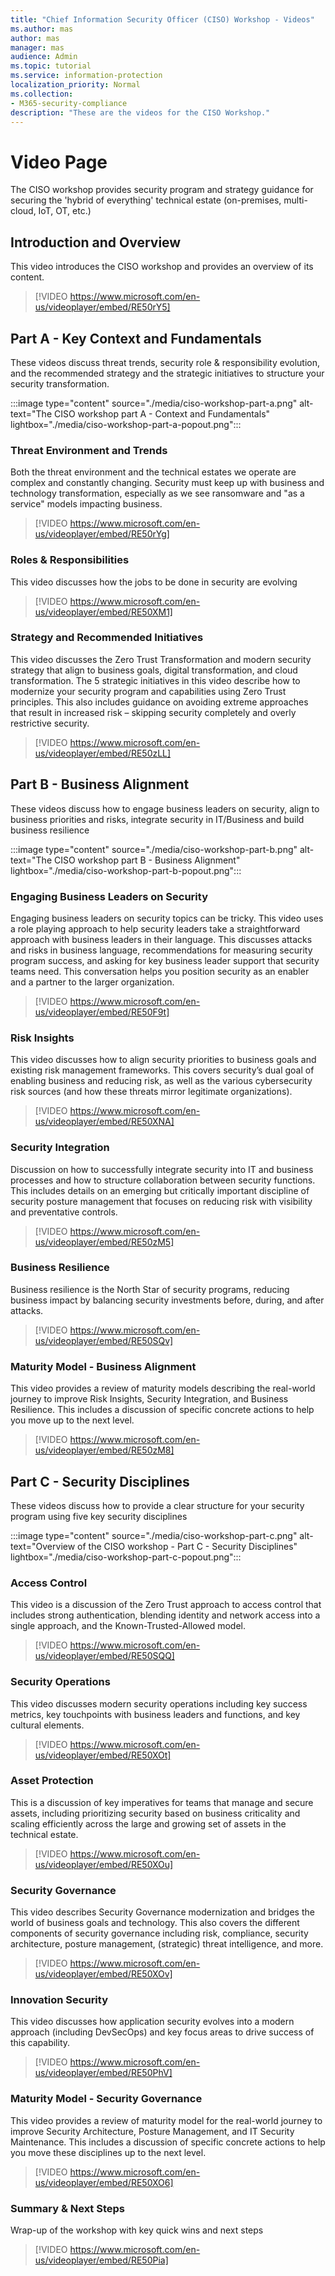 ```yaml
---
title: "Chief Information Security Officer (CISO) Workshop - Videos"
ms.author: mas
author: mas
manager: mas
audience: Admin
ms.topic: tutorial
ms.service: information-protection
localization_priority: Normal
ms.collection:
- M365-security-compliance
description: "These are the videos for the CISO Workshop."
---
```


# Video Page

The CISO workshop provides security program and strategy guidance for securing the 'hybrid of everything' technical estate (on-premises, multi-cloud, IoT, OT, etc.)

## Introduction and Overview

This video introduces the CISO workshop and provides an overview of its content.

> [!VIDEO https://www.microsoft.com/en-us/videoplayer/embed/RE50rY5]

## Part A - Key Context and Fundamentals

These videos discuss threat trends, security role & responsibility evolution, and the recommended strategy and the strategic initiatives to structure your security transformation.

:::image type="content" source="./media/ciso-workshop-part-a.png" alt-text="The CISO workshop part A - Context and Fundamentals" lightbox="./media/ciso-workshop-part-a-popout.png":::

### Threat Environment and Trends
Both the threat environment and the technical estates we operate are complex and constantly changing. Security must keep up with business and technology transformation, especially as we see ransomware and "as a service" models impacting business.

> [!VIDEO https://www.microsoft.com/en-us/videoplayer/embed/RE50rYg]

### Roles & Responsibilities
This video discusses how the jobs to be done in security are evolving

> [!VIDEO https://www.microsoft.com/en-us/videoplayer/embed/RE50XM1]

### Strategy and Recommended Initiatives
This video discusses the Zero Trust Transformation and modern security strategy that align to business goals, digital transformation, and cloud transformation. The 5 strategic initiatives in this video describe how to modernize your security program and capabilities using Zero Trust principles. This also includes guidance on avoiding extreme approaches that result in increased risk – skipping security completely and overly restrictive security. 

> [!VIDEO https://www.microsoft.com/en-us/videoplayer/embed/RE50zLL]

## Part B - Business Alignment
These videos discuss how to engage business leaders on security, align to business priorities and risks, integrate security in IT/Business and build business resilience

:::image type="content" source="./media/ciso-workshop-part-b.png" alt-text="The CISO workshop part B - Business Alignment" lightbox="./media/ciso-workshop-part-b-popout.png":::

### Engaging Business Leaders on Security
Engaging business leaders on security topics can be tricky. This video uses a role playing approach to help security leaders take a straightforward approach with business leaders in their language. This discusses attacks and risks in business language, recommendations for measuring security program success, and asking for key business leader support that security teams need. This conversation helps you position security as an enabler and a partner to the larger organization.  

> [!VIDEO https://www.microsoft.com/en-us/videoplayer/embed/RE50F9t]

### Risk Insights
This video discusses how to align security priorities to business goals and existing risk management frameworks. This covers security’s dual goal of enabling business and reducing risk, as well as the various cybersecurity risk sources (and how these threats mirror legitimate organizations). 

> [!VIDEO https://www.microsoft.com/en-us/videoplayer/embed/RE50XNA]

### Security Integration
Discussion on how to successfully integrate security into IT and business processes and how to structure collaboration between security functions. This includes details on an emerging but critically important discipline of security posture management that focuses on reducing risk with visibility and preventative controls.

> [!VIDEO https://www.microsoft.com/en-us/videoplayer/embed/RE50zM5]

### Business Resilience
Business resilience is the North Star of security programs, reducing business impact by balancing security investments before, during, and after attacks. 

> [!VIDEO https://www.microsoft.com/en-us/videoplayer/embed/RE50SQv]

### Maturity Model - Business Alignment
This video provides a review of maturity models describing the real-world journey to improve Risk Insights, Security Integration, and Business Resilience. This includes a discussion of specific concrete actions to help you move up to the next level.

> [!VIDEO https://www.microsoft.com/en-us/videoplayer/embed/RE50zM8]

## Part C - Security Disciplines 
These videos discuss how to provide a clear structure for your security program using five key security disciplines
 
:::image type="content" source="./media/ciso-workshop-part-c.png" alt-text="Overview of the CISO workshop - Part C - Security Disciplines" lightbox="./media/ciso-workshop-part-c-popout.png":::
 
### Access Control
This video is a discussion of the Zero Trust approach to access control that includes strong authentication, blending identity and network access into a single approach, and the Known-Trusted-Allowed model. 

> [!VIDEO https://www.microsoft.com/en-us/videoplayer/embed/RE50SQQ] 

### Security Operations
This video discusses modern security operations including key success metrics, key touchpoints with business leaders and functions, and key cultural elements. 

> [!VIDEO https://www.microsoft.com/en-us/videoplayer/embed/RE50XOt]

### Asset Protection
This is a discussion of key imperatives for teams that manage and secure assets, including prioritizing security based on business criticality and scaling efficiently across the large and growing set of assets in the technical estate. 

> [!VIDEO https://www.microsoft.com/en-us/videoplayer/embed/RE50XOu]

### Security Governance
This video describes Security Governance modernization and bridges the world of business goals and technology. This also covers the different components of security governance including risk, compliance, security architecture, posture management, (strategic) threat intelligence, and more. 

> [!VIDEO https://www.microsoft.com/en-us/videoplayer/embed/RE50XOv]

### Innovation Security
This video discusses how application security evolves into a modern approach (including DevSecOps) and key focus areas to drive success of this capability. 

> [!VIDEO https://www.microsoft.com/en-us/videoplayer/embed/RE50PhV]

### Maturity Model - Security Governance
This video provides a review of maturity model for the real-world journey to improve Security Architecture, Posture Management, and IT Security Maintenance. This includes a discussion of specific concrete actions to help you move these disciplines up to the next level.

> [!VIDEO https://www.microsoft.com/en-us/videoplayer/embed/RE50XO6]

### Summary & Next Steps
Wrap-up of the workshop with key quick wins and next steps

> [!VIDEO https://www.microsoft.com/en-us/videoplayer/embed/RE50Pia]
